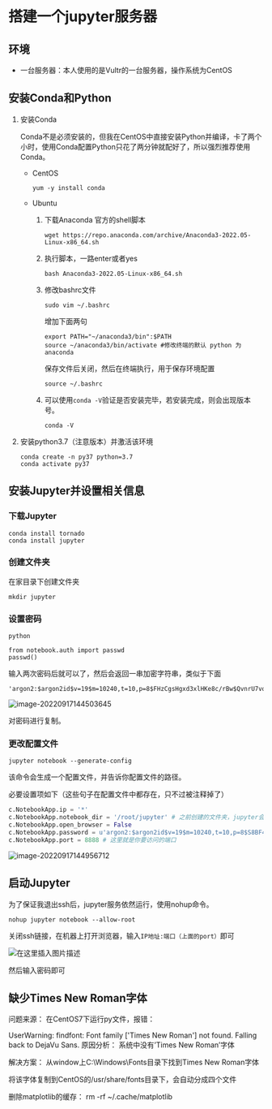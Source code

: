 #  搭建一个jupyter服务器

## 环境

* 一台服务器：本人使用的是Vultr的一台服务器，操作系统为CentOS

## 安装Conda和Python

1. 安装Conda

   Conda不是必须安装的，但我在CentOS中直接安装Python并编译，卡了两个小时，使用Conda配置Python只花了两分钟就配好了，所以强烈推荐使用Conda。

   * CentOS
     ```
     yum -y install conda
     ```

   * Ubuntu

     1. 下载Anaconda 官方的shell脚本

        ```
        wget https://repo.anaconda.com/archive/Anaconda3-2022.05-Linux-x86_64.sh
        ```

     2. 执行脚本，一路enter或者yes

        ```
        bash Anaconda3-2022.05-Linux-x86_64.sh
        ```

     3. 修改bashrc文件

        ```
        sudo vim ~/.bashrc
        ```

        增加下面两句

        ```
        export PATH="~/anaconda3/bin":$PATH
        source ~/anaconda3/bin/activate #修改终端的默认 python 为 anaconda
        ```

        保存文件后关闭，然后在终端执行，用于保存环境配置

        ```
        source ~/.bashrc
        ```

     4. 可以使用`conda -V`验证是否安装完毕，若安装完成，则会出现版本号。

        ```
        conda -V
        ```

2. 安装python3.7（注意版本）并激活该环境

   ```
   conda create -n py37 python=3.7
   conda activate py37
   ```

## 安装Jupyter并设置相关信息

### 下载Jupyter

```
conda install tornado
conda install jupyter
```

### 创建文件夹

在家目录下创建文件夹

```shell
mkdir jupyter
```

### 设置密码

```
python
```

```
from notebook.auth import passwd
passwd()
```

输入两次密码后就可以了，然后会返回一串加密字符串，类似于下面

```
'argon2:$argon2id$v=19$m=10240,t=10,p=8$FHzCgsHgxd3xlHKe8c/rBw$QvnrU7vo57szC+UbJ+LKYpRxVBwAKDXcGaQ+GpicKmI'
```

![image-20220917144503645](C:\Users\1\AppData\Roaming\Typora\typora-user-images\image-20220917144503645.png)

对密码进行复制。

### 更改配置文件

```
jupyter notebook --generate-config
```

该命令会生成一个配置文件，并告诉你配置文件的路径。

必要设置项如下（这些句子在配置文件中都存在，只不过被注释掉了）

```python
c.NotebookApp.ip = '*'
c.NotebookApp.notebook_dir = '/root/jupyter' # 之前创建的文件夹，jupyter会视为根目录
c.NotebookApp.open_browser = False
c.NotebookApp.password = u'argon2:$argon2id$v=19$m=10240,t=10,p=8$S8BF4Fjd2490uD8/fjuSlA$a7GX9tVlq1HmEqpYjRGYV6C9vBS1hufzVA2zGZ8oInY'
c.NotebookApp.port = 8888 # 这里就是你要访问的端口
```

![image-20220917144956712](C:\Users\1\AppData\Roaming\Typora\typora-user-images\image-20220917144956712.png)

## 启动Jupyter 

为了保证我退出ssh后，jupyter服务依然运行，使用nohup命令。

```
nohup jupyter notebook --allow-root
```

关闭ssh链接，在机器上打开浏览器，输入```IP地址:端口（上面的port）```即可

![在这里插入图片描述](https://img-blog.csdnimg.cn/82a6298659664ec4b3cc72fa723c1f76.png#pic_center)

然后输入密码即可





## 缺少Times New Roman字体

问题来源：
在CentOS7下运行py文件，报错：

 UserWarning: findfont: Font family ['Times New Roman'] not found. Falling back to DejaVu Sans.
原因分析：
系统中没有’Times New Roman’字体

解决方案：
从window上C:\Windows\Fonts目录下找到Times New Roman字体

将该字体复制到CentOS的/usr/share/fonts目录下，会自动分成四个文件

删除matplotlib的缓存：
rm -rf ~/.cache/matplotlib

